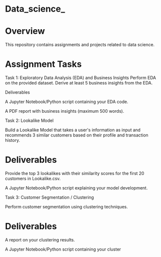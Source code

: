 # Data_science_
# Overview
This repository contains assignments and projects related to data science.

# Assignment Tasks
Task 1: Exploratory Data Analysis (EDA) and Business Insights
Perform EDA on the provided dataset.
Derive at least 5 business insights from the EDA.

Deliverables


A Jupyter Notebook/Python script containing your EDA code.


A PDF report with business insights (maximum 500 words).

Task 2: Lookalike Model

Build a Lookalike Model that takes a user's information as input and recommends 3 similar customers based on their profile and transaction history.

# Deliverables
Provide the top 3 lookalikes with their similarity scores for the first 20 customers in Lookalike.csv.

A Jupyter Notebook/Python script explaining your model development.

Task 3: Customer Segmentation / Clustering

Perform customer segmentation using clustering techniques.

# Deliverables

A report on your clustering results.

A Jupyter Notebook/Python script containing your cluster
